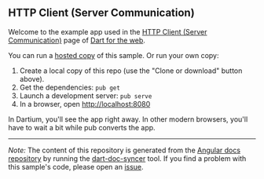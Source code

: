 ## HTTP Client (Server Communication)

Welcome to the example app used in the
[HTTP Client (Server Communication)](https://webdev.dartlang.org/angular/guide/server-communication) page
of [Dart for the web](https://webdev.dartlang.org).

You can run a [hosted copy](https://webdev.dartlang.org/examples/server-communication) of this
sample. Or run your own copy:

1. Create a local copy of this repo (use the "Clone or download" button above).
2. Get the dependencies: `pub get`
3. Launch a development server: `pub serve`
4. In a browser, open [http://localhost:8080](http://localhost:8080)

In Dartium, you'll see the app right away. In other modern browsers,
you'll have to wait a bit while pub converts the app.

---

*Note:* The content of this repository is generated from the
[Angular docs repository][docs repo] by running the
[dart-doc-syncer](//github.com/dart-lang/dart-doc-syncer) tool.
If you find a problem with this sample's code, please open an [issue][].

[docs repo]: //github.com/dart-lang/site-webdev/tree/4.x/examples/ng/doc/server-communication
[issue]: //github.com/dart-lang/site-webdev/issues/new?title=[4.x]%20examples/ng/doc/server-communication
